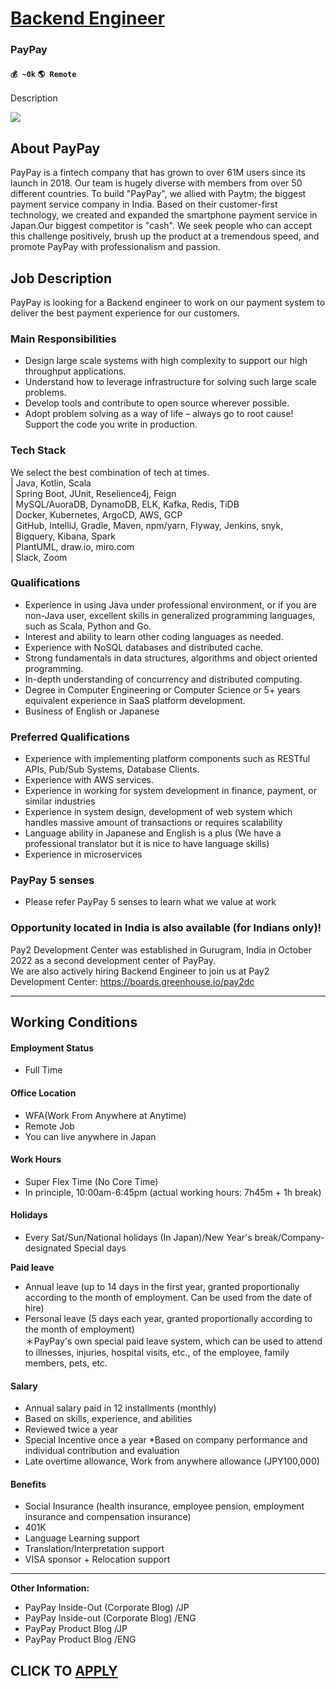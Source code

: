 # [Backend Engineer](https://www.remotewlb.com/apply/backend-engineer-84465)  
### PayPay  
#### `💰 ~0k` `🌎 Remote`  

Description

**![](https://i.imgur.com/GF7HrSj.jpg)**

## **About PayPay**

PayPay is a fintech company that has grown to over 61M users since its launch in 2018. Our team is hugely diverse with members from over 50 different countries. To build "PayPay", we allied with Paytm; the biggest payment service company in India. Based on their customer-first technology, we created and expanded the smartphone payment service in Japan.Our biggest competitor is "cash". We seek people who can accept this challenge positively, brush up the product at a tremendous speed, and promote PayPay with professionalism and passion.

## **Job Description**

PayPay is looking for a Backend engineer to work on our payment system to deliver the best payment experience for our customers.

### Main Responsibilities

  * Design large scale systems with high complexity to support our high throughput applications.
  * Understand how to leverage infrastructure for solving such large scale problems.
  * Develop tools and contribute to open source wherever possible.
  * Adopt problem solving as a way of life – always go to root cause! Support the code you write in production.

### Tech Stack

We select the best combination of tech at times.  
| Java, Kotlin, Scala  
| Spring Boot, JUnit, Reselience4j, Feign  
| MySQL/AuoraDB, DynamoDB, ELK, Kafka, Redis, TiDB  
| Docker, Kubernetes, ArgoCD, AWS, GCP  
| GitHub, IntelliJ, Gradle, Maven, npm/yarn, Flyway, Jenkins, snyk,  
| Bigquery, Kibana, Spark  
| PlantUML, draw.io, miro.com  
| Slack, Zoom

### Qualifications

  * Experience in using Java under professional environment, or if you are non-Java user, excellent skills in generalized programming languages, such as Scala, Python and Go.
  * Interest and ability to learn other coding languages as needed.
  * Experience with NoSQL databases and distributed cache.
  * Strong fundamentals in data structures, algorithms and object oriented programming.
  * In-depth understanding of concurrency and distributed computing.
  * Degree in Computer Engineering or Computer Science or 5+ years equivalent experience in SaaS platform development.
  * Business of English or Japanese 

### Preferred Qualifications

  * Experience with implementing platform components such as RESTful APIs, Pub/Sub Systems, Database Clients.
  * Experience with AWS services.
  * Experience in working for system development in finance, payment, or similar industries
  * Experience in system design, development of web system which handles massive amount of transactions or requires scalability
  * Language ability in Japanese and English is a plus (We have a professional translator but it is nice to have language skills)
  * Experience in microservices

### PayPay 5 senses

  * Please refer PayPay 5 senses to learn what we value at work

### Opportunity located in India is also available (for Indians only)!

Pay2 Development Center was established in Gurugram, India in October 2022 as a second development center of PayPay.  
We are also actively hiring Backend Engineer to join us at Pay2 Development Center: https://boards.greenhouse.io/pay2dc

* * *

## **Working Conditions**

#### Employment Status

  * Full Time

#### Office Location

  * WFA(Work From Anywhere at Anytime) 
  * Remote Job 
  * You can live anywhere in Japan 

#### Work Hours

  * Super Flex Time (No Core Time)
  * In principle, 10:00am-6:45pm (actual working hours: 7h45m + 1h break)

#### Holidays

  * Every Sat/Sun/National holidays (In Japan)/New Year's break/Company-designated Special days

**Paid leave**

  * Annual leave (up to 14 days in the first year, granted proportionally according to the month of employment. Can be used from the date of hire)
  * Personal leave (5 days each year, granted proportionally according to the month of employment)  
＊PayPay's own special paid leave system, which can be used to attend to illnesses, injuries, hospital visits, etc., of the employee, family members, pets, etc.

#### Salary

  * Annual salary paid in 12 installments (monthly)
  * Based on skills, experience, and abilities
  * Reviewed twice a year
  * Special Incentive once a year *Based on company performance and individual contribution and evaluation
  * Late overtime allowance, Work from anywhere allowance (JPY100,000)

#### Benefits

  * Social Insurance (health insurance, employee pension, employment insurance and compensation insurance)
  * 401K
  * Language Learning support
  * Translation/Interpretation support
  * VISA sponsor + Relocation support

* * *

**Other Information:**

  * PayPay Inside-Out (Corporate Blog) /JP
  * PayPay Inside-out (Corporate Blog) /ENG
  * PayPay Product Blog /JP
  * PayPay Product Blog /ENG

  
## CLICK TO [APPLY](https://www.remotewlb.com/apply/backend-engineer-84465)


